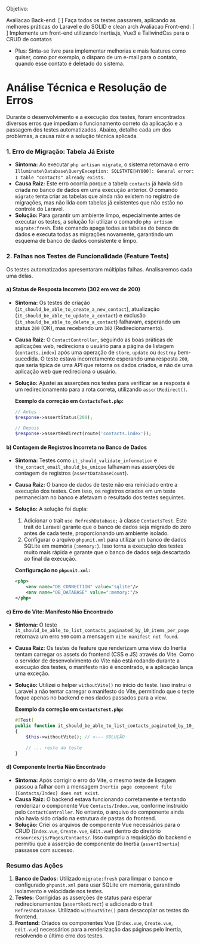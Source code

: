 Objetivo:

Avaliacao Back-end: [ ] Faça todos os testes passarem, aplicando as melhores práticas do Laravel e do SOLID e clean arch
Avaliacao Front-end: [ ] Implemente um front-end utilizando Inertia.js, Vue3 e TailwindCss para o CRUD de contatos

* Plus: Sinta-se livre para implementar melhorias e mais features como quiser, como por exemplo, o disparo de um e-mail para o contato, quando esse contato é deletado do sistema.


# Análise Técnica e Resolução de Erros

Durante o desenvolvimento e a execução dos testes, foram encontrados diversos erros que impediam o funcionamento correto da aplicação e a passagem dos testes automatizados. Abaixo, detalho cada um dos problemas, a causa raiz e a solução técnica aplicada.

### 1. Erro de Migração: Tabela Já Existe

* **Sintoma:** Ao executar `php artisan migrate`, o sistema retornava o erro `Illuminate\Database\QueryException: SQLSTATE[HY000]: General error: 1 table "contacts" already exists`.
* **Causa Raiz:** Este erro ocorria porque a tabela `contacts` já havia sido criada no banco de dados em uma execução anterior. O comando `migrate` tenta criar as tabelas que ainda não existem no registro de migrações, mas não lida com tabelas já existentes que não estão no controle do Laravel.
* **Solução:** Para garantir um ambiente limpo, especialmente antes de executar os testes, a solução foi utilizar o comando `php artisan migrate:fresh`. Este comando apaga todas as tabelas do banco de dados e executa todas as migrações novamente, garantindo um esquema de banco de dados consistente e limpo.

### 2. Falhas nos Testes de Funcionalidade (Feature Tests)

Os testes automatizados apresentaram múltiplas falhas. Analisaremos cada uma delas.

#### a) Status de Resposta Incorreto (302 em vez de 200)

* **Sintoma:** Os testes de criação (`it_should_be_able_to_create_a_new_contact`), atualização (`it_should_be_able_to_update_a_contact`) e exclusão (`it_should_be_able_to_delete_a_contact`) falhavam, esperando um status `200` (OK), mas recebendo um `302` (Redirecionamento).
* **Causa Raiz:** O `ContactController`, seguindo as boas práticas de aplicações web, redireciona o usuário para a página de listagem (`contacts.index`) após uma operação de `store`, `update` ou `destroy` bem-sucedida. O teste estava incorretamente esperando uma resposta `200`, que seria típica de uma API que retorna os dados criados, e não de uma aplicação web que redireciona o usuário.
* **Solução:** Ajustei as asserções nos testes para verificar se a resposta é um redirecionamento para a rota correta, utilizando `assertRedirect()`.

    **Exemplo da correção em `ContactsTest.php`:**
    ```php
    // Antes
    $response->assertStatus(200);

    // Depois
    $response->assertRedirect(route('contacts.index'));
    ```

#### b) Contagem de Registros Incorreta no Banco de Dados

* **Sintoma:** Testes como `it_should_validate_information` e `the_contact_email_should_be_unique` falhavam nas asserções de contagem de registros (`assertDatabaseCount`).
* **Causa Raiz:** O banco de dados de teste não era reiniciado entre a execução dos testes. Com isso, os registros criados em um teste permaneciam no banco e afetavam o resultado dos testes seguintes.
* **Solução:** A solução foi dupla:
    1.  Adicionar o trait `use RefreshDatabase;` à classe `ContactsTest`. Este trait do Laravel garante que o banco de dados seja migrado do zero antes de cada teste, proporcionando um ambiente isolado.
    2.  Configurar o arquivo `phpunit.xml` para utilizar um banco de dados SQLite em memória (`:memory:`). Isso torna a execução dos testes muito mais rápida e garante que o banco de dados seja descartado ao final da execução.

    **Configuração no `phpunit.xml`:**
    ```xml
    <php>
        <env name="DB_CONNECTION" value="sqlite"/>
        <env name="DB_DATABASE" value=":memory:"/>
    </php>
    ```

#### c) Erro do Vite: Manifesto Não Encontrado

* **Sintoma:** O teste `it_should_be_able_to_list_contacts_paginated_by_10_items_per_page` retornava um erro `500` com a mensagem `Vite manifest not found`.
* **Causa Raiz:** Os testes de feature que renderizam uma view do Inertia tentam carregar os assets do frontend (CSS e JS) através do Vite. Como o servidor de desenvolvimento do Vite não está rodando durante a execução dos testes, o manifesto não é encontrado, e a aplicação lança uma exceção.
* **Solução:** Utilizei o helper `withoutVite()` no início do teste. Isso instrui o Laravel a não tentar carregar o manifesto do Vite, permitindo que o teste foque apenas no backend e nos dados passados para a view.

    **Exemplo da correção em `ContactsTest.php`:**
    ```php
    #[Test]
    public function it_should_be_able_to_list_contacts_paginated_by_10_items_per_page(): void
    {
        $this->withoutVite(); // <--- SOLUÇÃO

        // ... resto do teste
    }
    ```

#### d) Componente Inertia Não Encontrado

* **Sintoma:** Após corrigir o erro do Vite, o mesmo teste de listagem passou a falhar com a mensagem `Inertia page component file [Contacts/Index] does not exist`.
* **Causa Raiz:** O backend estava funcionando corretamente e tentando renderizar o componente Vue `Contacts/Index.vue`, conforme instruído pelo `ContactController`. No entanto, o arquivo do componente ainda não havia sido criado na estrutura de pastas do frontend.
* **Solução:** Criei os arquivos de componente Vue necessários para o CRUD (`Index.vue`, `Create.vue`, `Edit.vue`) dentro do diretório `resources/js/Pages/Contacts/`. Isso cumpriu a requisição do backend e permitiu que a asserção de componente do Inertia (`assertInertia`) passasse com sucesso.

### Resumo das Ações

1.  **Banco de Dados:** Utilizado `migrate:fresh` para limpar o banco e configurado `phpunit.xml` para usar SQLite em memória, garantindo isolamento e velocidade nos testes.
2.  **Testes:** Corrigidas as asserções de status para esperar redirecionamentos (`assertRedirect`) e adicionado o trait `RefreshDatabase`. Utilizado `withoutVite()` para desacoplar os testes do frontend.
3.  **Frontend:** Criados os componentes Vue (`Index.vue`, `Create.vue`, `Edit.vue`) necessários para a renderização das páginas pelo Inertia, resolvendo o último erro dos testes.
